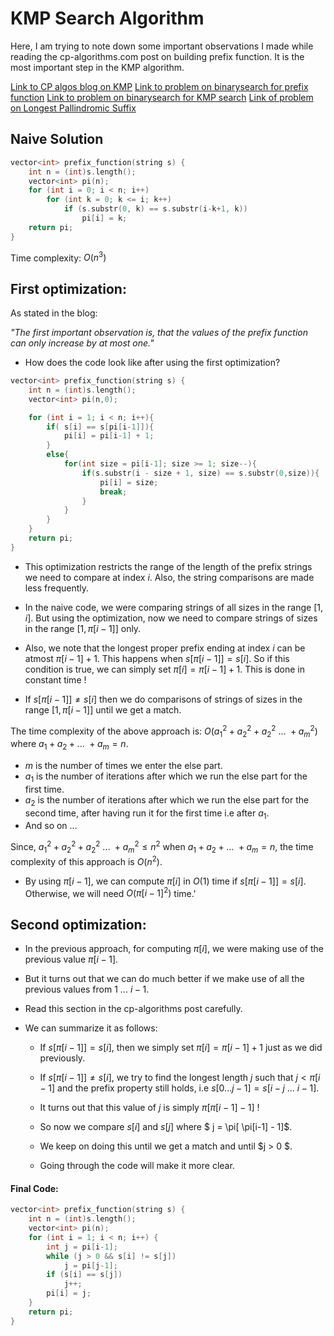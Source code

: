 # KMP Search Algorithm 

Here, I am trying to note down some important observations I made while reading the cp-algorithms.com post on building prefix function. It is the most important step in the KMP algorithm. 

[Link to CP algos blog on KMP](https://cp-algorithms.com/string/prefix-function.html)
[Link to problem on binarysearch for prefix function](https://binarysearch.com/problems/Longest-Prefix-that-Is-a-Suffix)
[Link to problem on binarysearch for KMP search](https://binarysearch.com/problems/Find-a-Linked-List-in-a-Binary-Tree)
[Link of problem on Longest Pallindromic Suffix](https://binarysearch.com/problems/Make-Palindrome-by-Adding-a-Suffix)


## Naive Solution

```cpp
vector<int> prefix_function(string s) {
    int n = (int)s.length();
    vector<int> pi(n);
    for (int i = 0; i < n; i++)
        for (int k = 0; k <= i; k++)
            if (s.substr(0, k) == s.substr(i-k+1, k))
                pi[i] = k;
    return pi;
}
```

Time complexity: $O(n^3)$


## First optimization:

As stated in the blog:

*"The first important observation is, that the values of the prefix function can only increase by at most one."*

* How does the code look like after using the first optimization? 

```cpp
vector<int> prefix_function(string s) {
    int n = (int)s.length();
    vector<int> pi(n,0);

    for (int i = 1; i < n; i++){
        if( s[i] == s[pi[i-1]]){
            pi[i] = pi[i-1] + 1;
        }
        else{
            for(int size = pi[i-1]; size >= 1; size--){
                if(s.substr(i - size + 1, size) == s.substr(0,size)){
                    pi[i] = size;
                    break;
                }
            }
        }
    }
    return pi;
}
```
* This optimization restricts the range of the length of the prefix strings we need to compare at index $i$. Also, the string comparisons are made less frequently.

* In the naive code, we were comparing strings of all sizes in the range $[1,i]$. But using the optimization, now we need to compare strings of sizes in the range $[1,\pi[i-1]]$ only.

* Also, we note that the longest proper prefix ending at index $i$ can be atmost $\pi[i-1] + 1$. This happens when $s[\pi[i-1]] = s[i]$. So if this condition is true, we can simply set $\pi[i] = \pi[i-1] + 1$. This is done in constant time !

* If $s[\pi[i-1]] \ne s[i]$ then we do comparisons of strings of sizes in the range $[1,\pi[i-1]]$ until we get a match.


The time complexity of the above approach is:
$O(a_1^2 + a_2^2 + a_2^2 \:... \: + a_m^2 )$ where  $a_1 + a_2 + ... \: + a_m = n$.

* $m$ is the number of times we enter the else part.
* $a_1$ is the number of iterations after which we run the else part for the first time.
* $a_2$ is the number of iterations after which we run the else part for the second time, after having run it for the first time i.e after $a_1$.
* And so on ...

Since, $a_1^2 + a_2^2 + a_2^2 \:... \: + a_m^2 \le n ^2$ when $a_1 + a_2 + ... \: + a_m = n$, the time complexity of this approach is $O(n^2)$.

* By using $\pi[i-1]$, we can compute $\pi[i]$ in $O(1)$ time if $s[\pi[i-1]] = s[i]$. Otherwise, we will need $O(\pi[i-1]^2)$ time.'

## Second optimization:

* In the previous approach, for computing $\pi[i]$, we were making use of the previous value $\pi[i-1]$.

* But it turns out that we can do much better if we make use of all the previous values from $1 \: ... \: i - 1$.

* Read this section in the cp-algorithms post carefully.

* We can summarize it as follows:
    * If $s[\pi[i-1]] = s[i]$, then we simply set $\pi[i] = \pi[i-1] + 1$ just as we did previously.

    * If $s[\pi[i-1]] \ne s[i]$, we try to find the longest length $j$ such that $j < \pi[i - 1]$ and the prefix property still holds, i.e $s[0 ... j - 1] = s[i-j \: ... \: i - 1]$.

    * It turns out that this value of $j$ is simply $\pi[ \pi[i-1] - 1]$ !

    * So now we compare $s[i]$ and $s[j]$ where $ j = \pi[ \pi[i-1] - 1]$.

    * We keep on doing this until we get a match and until $j > 0 $.

    * Going through the code will make it more clear.



#### Final Code: 
```cpp
vector<int> prefix_function(string s) {
    int n = (int)s.length();
    vector<int> pi(n);
    for (int i = 1; i < n; i++) {
        int j = pi[i-1];
        while (j > 0 && s[i] != s[j])
            j = pi[j-1];
        if (s[i] == s[j])
            j++;
        pi[i] = j;
    }
    return pi;
}
```
